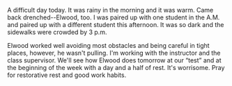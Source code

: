 <html><body><p>A difficult day today. It was rainy in the morning and it was warm. Came back drenched--Elwood, too. I was paired up with one student in the A.M. and paired up with a different student this afternoon. It was so dark and the sidewalks were crowded  by 3 p.m. 
</p><p>Elwood worked well avoiding most obstacles and being careful in tight places, however, he wasn't pulling. I'm working with the instructor and the class supervisor. We'll see how Elwood does tomorrow at our <q>test</q> and at the beginning of the week with a day and a half of rest. It's worrisome. Pray for restorative rest and good work habits.</p></body></html>